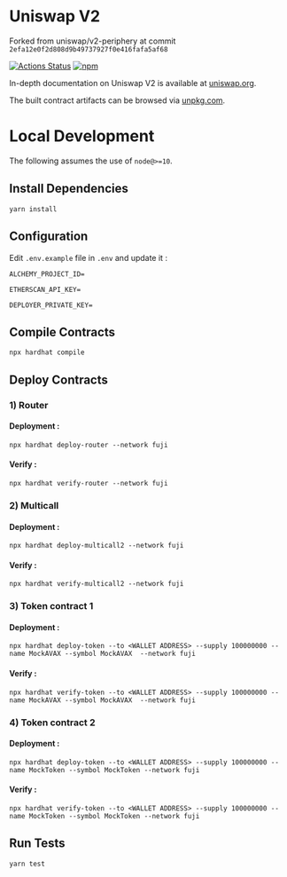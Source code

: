 # Uniswap V2

Forked from uniswap/v2-periphery at commit `2efa12e0f2d808d9b49737927f0e416fafa5af68`

[![Actions Status](https://github.com/Uniswap/uniswap-v2-periphery/workflows/CI/badge.svg)](https://github.com/Uniswap/uniswap-v2-periphery/actions)
[![npm](https://img.shields.io/npm/v/@uniswap/v2-periphery?style=flat-square)](https://npmjs.com/package/@uniswap/v2-periphery)

In-depth documentation on Uniswap V2 is available at [uniswap.org](https://uniswap.org/docs).

The built contract artifacts can be browsed via [unpkg.com](https://unpkg.com/browse/@uniswap/v2-periphery@latest/).

# Local Development

The following assumes the use of `node@>=10`.

## Install Dependencies

`yarn install`

## Configuration

Edit `.env.example` file in `.env` and update it :

`ALCHEMY_PROJECT_ID=`

`ETHERSCAN_API_KEY=`

`DEPLOYER_PRIVATE_KEY=`


## Compile Contracts

`npx hardhat compile`

## Deploy Contracts

### 1) Router
#### Deployment : 
`npx hardhat deploy-router --network fuji`

#### Verify :
`npx hardhat verify-router --network fuji`

### 2) Multicall
#### Deployment :
`npx hardhat deploy-multicall2 --network fuji`

#### Verify :
`npx hardhat verify-multicall2 --network fuji`

### 3) Token contract 1
#### Deployment :
`npx hardhat deploy-token --to <WALLET ADDRESS> --supply 100000000 --name MockAVAX --symbol MockAVAX  --network fuji`

#### Verify :
`npx hardhat verify-token --to <WALLET ADDRESS> --supply 100000000 --name MockAVAX --symbol MockAVAX  --network fuji`

### 4) Token contract 2
#### Deployment :
`npx hardhat deploy-token --to <WALLET ADDRESS> --supply 100000000 --name MockToken --symbol MockToken --network fuji`

#### Verify :
`npx hardhat verify-token --to <WALLET ADDRESS> --supply 100000000 --name MockToken --symbol MockToken --network fuji`

## Run Tests

`yarn test`



